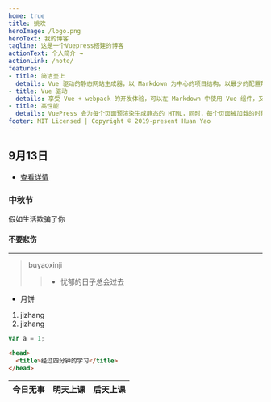 ```yaml
---
home: true
title: 姚欢
heroImage: /logo.png
heroText: 我的博客
tagline: 这是一个Vuepress搭建的博客
actionText: 个人简介 →
actionLink: /note/
features:
- title: 简洁至上
  details: Vue 驱动的静态网站生成器，以 Markdown 为中心的项目结构，以最少的配置帮助你专注于写作。
- title: Vue 驱动
  details: 享受 Vue + webpack 的开发体验，可以在 Markdown 中使用 Vue 组件，又可以使用 Vue 来开发自定义主题。
- title: 高性能
  details: VuePress 会为每个页面预渲染生成静态的 HTML，同时，每个页面被加载的时候，将作为 SPA 运行。
footer: MIT Licensed | Copyright © 2019-present Huan Yao
---
```


## 9月13日

- [查看详情](./note/0914.md)

### 中秋节

假如生活欺骗了你

#### 不要悲伤

---

> buyaoxinji
>
> > - 忧郁的日子总会过去

- 月饼

1. jizhang
2. jizhang

```js
var a = 1;
```

```html
<head>
  <title>经过四分钟的学习</title>
</head>
```

| 今日无事 | 明天上课 | 后天上课 |
| -------- | -------- | -------- |
